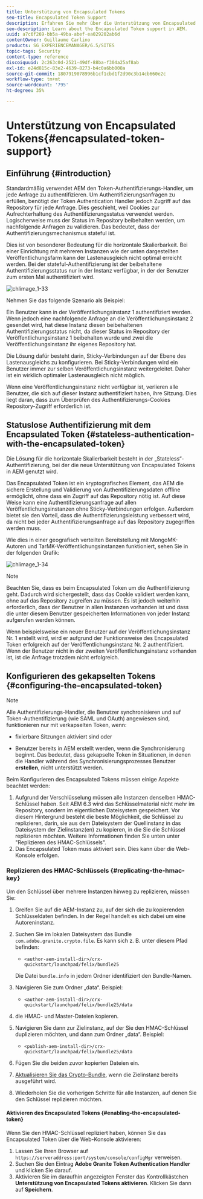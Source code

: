 ```yaml
---
title: Unterstützung von Encapsulated Tokens
seo-title: Encapsulated Token Support
description: Erfahren Sie mehr über die Unterstützung von Encapsulated Token in AEM.
seo-description: Learn about the Encapsulated Token support in AEM.
uuid: a7c6f269-bb5a-49ba-abef-ea029202ab6d
contentOwner: Guillaume Carlino
products: SG_EXPERIENCEMANAGER/6.5/SITES
topic-tags: Security
content-type: reference
discoiquuid: 2c263c0d-2521-49df-88ba-f304a25af8ab
exl-id: e24d815c-83e2-4639-8273-b4c0a6bb008a
source-git-commit: 1807919078996b1cf1cbd1f2d90c3b14cb660e2c
workflow-type: tm+mt
source-wordcount: '795'
ht-degree: 35%

---
```


# Unterstützung von Encapsulated Tokens{#encapsulated-token-support}

## Einführung {#introduction}

Standardmäßig verwendet AEM den Token-Authentifizierungs-Handler, um jede Anfrage zu authentifizieren. Um Authentifizierungsanfragen zu erfüllen, benötigt der Token Authentication Handler jedoch Zugriff auf das Repository für jede Anfrage. Dies geschieht, weil Cookies zur Aufrechterhaltung des Authentifizierungsstatus verwendet werden. Logischerweise muss der Status im Repository beibehalten werden, um nachfolgende Anfragen zu validieren. Das bedeutet, dass der Authentifizierungsmechanismus stateful ist.

Dies ist von besonderer Bedeutung für die horizontale Skalierbarkeit. Bei einer Einrichtung mit mehreren Instanzen wie der unten dargestellten Veröffentlichungsfarm kann der Lastenausgleich nicht optimal erreicht werden. Bei der stateful-Authentifizierung ist der beibehaltene Authentifizierungsstatus nur in der Instanz verfügbar, in der der Benutzer zum ersten Mal authentifiziert wird.

![chlimage_1-33](assets/chlimage_1-33a.png)

Nehmen Sie das folgende Szenario als Beispiel:

Ein Benutzer kann in der Veröffentlichungsinstanz 1 authentifiziert werden. Wenn jedoch eine nachfolgende Anfrage an die Veröffentlichungsinstanz 2 gesendet wird, hat diese Instanz diesen beibehaltenen Authentifizierungsstatus nicht, da dieser Status im Repository der Veröffentlichungsinstanz 1 beibehalten wurde und zwei die Veröffentlichungsinstanz ihr eigenes Repository hat.

Die Lösung dafür besteht darin, Sticky-Verbindungen auf der Ebene des Lastenausgleichs zu konfigurieren. Bei Sticky-Verbindungen wird ein Benutzer immer zur selben Veröffentlichungsinstanz weitergeleitet. Daher ist ein wirklich optimaler Lastenausgleich nicht möglich.

Wenn eine Veröffentlichungsinstanz nicht verfügbar ist, verlieren alle Benutzer, die sich auf dieser Instanz authentifiziert haben, ihre Sitzung. Dies liegt daran, dass zum Überprüfen des Authentifizierungs-Cookies Repository-Zugriff erforderlich ist.

## Statuslose Authentifizierung mit dem Encapsulated Token {#stateless-authentication-with-the-encapsulated-token}

Die Lösung für die horizontale Skalierbarkeit besteht in der „Stateless“-Authentifizierung, bei der die neue Unterstützung von Encapsulated Tokens in AEM genutzt wird.

Das Encapsulated Token ist ein kryptografisches Element, das AEM die sichere Erstellung und Validierung von Authentifizierungsdaten offline ermöglicht, ohne dass ein Zugriff auf das Repository nötig ist. Auf diese Weise kann eine Authentifizierungsanfrage auf allen Veröffentlichungsinstanzen ohne Sticky-Verbindungen erfolgen. Außerdem bietet sie den Vorteil, dass die Authentifizierungsleistung verbessert wird, da nicht bei jeder Authentifizierungsanfrage auf das Repository zugegriffen werden muss.

Wie dies in einer geografisch verteilten Bereitstellung mit MongoMK-Autoren und TarMK-Veröffentlichungsinstanzen funktioniert, sehen Sie in der folgenden Grafik:

![chlimage_1-34](assets/chlimage_1-34a.png)

>[!NOTE]
>
>Beachten Sie, dass es beim Encapsulated Token um die Authentifizierung geht. Dadurch wird sichergestellt, dass das Cookie validiert werden kann, ohne auf das Repository zugreifen zu müssen. Es ist jedoch weiterhin erforderlich, dass der Benutzer in allen Instanzen vorhanden ist und dass die unter diesem Benutzer gespeicherten Informationen von jeder Instanz aufgerufen werden können.
>
>Wenn beispielsweise ein neuer Benutzer auf der Veröffentlichungsinstanz Nr. 1 erstellt wird, wird er aufgrund der Funktionsweise des Encapsulated Token erfolgreich auf der Veröffentlichungsinstanz Nr. 2 authentifiziert. Wenn der Benutzer nicht in der zweiten Veröffentlichungsinstanz vorhanden ist, ist die Anfrage trotzdem nicht erfolgreich.
>

## Konfigurieren des gekapselten Tokens {#configuring-the-encapsulated-token}

>[!NOTE]
>Alle Authentifizierungs-Handler, die Benutzer synchronisieren und auf Token-Authentifizierung (wie SAML und OAuth) angewiesen sind, funktionieren nur mit verkapselten Token, wenn:
>
>* fixierbare Sitzungen aktiviert sind oder
>
>* Benutzer bereits in AEM erstellt werden, wenn die Synchronisierung beginnt. Das bedeutet, dass gekapselte Token in Situationen, in denen die Handler während des Synchronisierungsprozesses Benutzer **erstellen**, nicht unterstützt werden.

Beim Konfigurieren des Encapsulated Tokens müssen einige Aspekte beachtet werden:

1. Aufgrund der Verschlüsselung müssen alle Instanzen denselben HMAC-Schlüssel haben. Seit AEM 6.3 wird das Schlüsselmaterial nicht mehr im Repository, sondern im eigentlichen Dateisystem gespeichert. Vor diesem Hintergrund besteht die beste Möglichkeit, die Schlüssel zu replizieren, darin, sie aus dem Dateisystem der Quellinstanz in das Dateisystem der Zielinstanz(en) zu kopieren, in die Sie die Schlüssel replizieren möchten. Weitere Informationen finden Sie unten unter &quot;Replizieren des HMAC-Schlüssels&quot;.
1. Das Encapsulated Token muss aktiviert sein. Dies kann über die Web-Konsole erfolgen.

### Replizieren des HMAC-Schlüssels {#replicating-the-hmac-key}

Um den Schlüssel über mehrere Instanzen hinweg zu replizieren, müssen Sie:

1. Greifen Sie auf die AEM-Instanz zu, auf der sich die zu kopierenden Schlüsseldaten befinden. In der Regel handelt es sich dabei um eine Autoreninstanz.
1. Suchen Sie im lokalen Dateisystem das Bundle `com.adobe.granite.crypto.file`. Es kann sich z. B. unter diesem Pfad befinden:

   * `<author-aem-install-dir>/crx-quickstart/launchpad/felix/bundle25`

   Die Datei `bundle.info` in jedem Ordner identifiziert den Bundle-Namen.

1. Navigieren Sie zum Ordner „data“. Beispiel:

   * `<author-aem-install-dir>/crx-quickstart/launchpad/felix/bundle25/data`

1. die HMAC- und Master-Dateien kopieren.
1. Navigieren Sie dann zur Zielinstanz, auf der Sie den HMAC-Schlüssel duplizieren möchten, und dann zum Ordner „data“. Beispiel:

   * `<publish-aem-install-dir>/crx-quickstart/launchpad/felix/bundle25/data`

1. Fügen Sie die beiden zuvor kopierten Dateien ein.
1. [Aktualisieren Sie das Crypto-Bundle](/help/communities/deploy-communities.md#refresh-the-granite-crypto-bundle), wenn die Zielinstanz bereits ausgeführt wird.

1. Wiederholen Sie die vorherigen Schritte für alle Instanzen, auf denen Sie den Schlüssel replizieren möchten.

#### Aktivieren des Encapsulated Tokens {#enabling-the-encapsulated-token}

Wenn Sie den HMAC-Schlüssel repliziert haben, können Sie das Encapsulated Token über die Web-Konsole aktivieren:

1. Lassen Sie Ihren Browser auf `https://serveraddress:port/system/console/configMgr` verweisen.
1. Suchen Sie den Eintrag **Adobe Granite Token Authentication Handler** und klicken Sie darauf.
1. Aktivieren Sie im daraufhin angezeigten Fenster das Kontrollkästchen **Unterstützung von Encapsulated Tokens aktivieren**. Klicken Sie dann auf **Speichern**.
